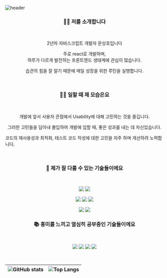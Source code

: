 ![header](https://capsule-render.vercel.app/api?type=waving&reversal=true&color=0:EC573C,100:E8EF7B&animation=fadeIn&fontColor=FFFFFF&text=%20Sangho%20Moon%20%20&height=250&fontSize=100)

<h3 align="center">💁‍♂️ 저를 소개합니다</h3>

<br />
<p align="center">2년차 자바스크립트 개발자 문상호입니다</p>
<p align="center">주로 react로 개발하며, <br/>하루가 다르게 발전하는 프론트엔드 생태계에 관심이 많습니다.</p>
<p align="center">습관의 힘을 잘 알기 때문에 매일 성장을 위한 루틴을 실행합니다.</p>
<br />

<h3 align="center">👨‍💻 일할 때 제 모습은요</h3>
<br />

<p align="center">개발에 앞서 사용자 관점에서 Usability에 대해 고민하는 것을 즐깁니다.</p>
<p align="center">그러한 고민들을 담아내 몰입하여 개발에 임할 때, 좋은 성과를 내는 데 자신있습니다.</p>
<p algin="center">코드의 재사용성과 최적화, 테스트 코드 작성에 대한 고민을 자주 하며 개선하려 노력합니다.</p>

<br />

<h3 align="center">🔨 제가 잘 다룰 수 있는 기술들이에요</h3>

<br />

<p align="center">
<img src="https://img.shields.io/badge/Javascript-F7DF1E?style=flat-square&logo=Javascript&logoColor=white"/></a>
<img src="https://img.shields.io/badge/Tavascript-3178C6?style=flat-square&logo=Typescript&logoColor=white"/></a>
</p>
<p align="center">
<img src="https://img.shields.io/badge/Redux-764ABC?style=flat-square&logo=Redux&logoColor=white"/></a>
<img src="https://img.shields.io/badge/Redux%20saga-2AAE1D?style=flat-square&logo=Redux-Saga&logoColor=white"/></a>
<img src="https://img.shields.io/badge/Styled%20components-DB7093?style=flat-square&logo=styled-components&logoColor=white"/></a>
</p>
</p>
<p align="center">
<img src="https://img.shields.io/badge/Storybook-FF4785?style=flat-square&logo=Storybook&logoColor=white"/></a>
<img src="https://img.shields.io/badge/Jest-C21325?style=flat-square&logo=Jest&logoColor=white"/></a>

<br />
</p>

<h3 align="center">📚 흥미를 느끼고 열심히 공부중인 기술들이에요</h3>

<br />

<p align="center">
<img src="https://img.shields.io/badge/Next.js-000000?style=flat-square&logo=Next.js&logoColor=white"/></a>
<img src="https://img.shields.io/badge/Webpack-8DD6F9?style=flat-square&logo=Webpack&logoColor=white"/></a>
<img src="https://img.shields.io/badge/GraphQL-E10098?style=flat-square&logo=GraphQL&logoColor=white"/></a>
<img src="https://img.shields.io/badge/Node.js-339933?style=flat-square&logo=Node.js&logoColor=white"/></a>
</p>

<br />

| ![GitHub stats](https://github-readme-stats.vercel.app/api?username=shmoon2917&&count_private=true&show_icons=true&theme=dracula) | ![Top Langs](https://github-readme-stats.vercel.app/api/top-langs/?username=shmoon2917&layout=compact&theme=dracula) |
| --------------------------------------------------------------------------------------------------------------------------------- | -------------------------------------------------------------------------------------------------------------------- |
